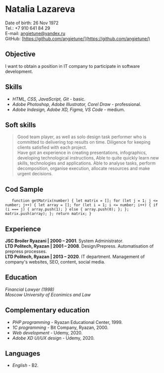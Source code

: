 # Natalia Lazareva
Date of birth: 26 Nov 1972\
Tel.: +7 910 641 84 29\
E-mail: angietune@yandex.ru\
GitHub: [https://github.com/angietune/](https://github.com/angietune/)
## Objective
I want to obtain a position in IT company to participate in software development.
## Skills
* *HTML, CSS, JavaScript, Git* - basic.
* *Adobe Photoshop, Adobe Illustrator, Corel Draw* - professional.
* *Adobe Indesign, Adobe XD, Figma, VS Code* - medium.
## Soft skills
> Good team player, as well as solo design task performer who is committed to delivering top results on time. 
> Diligence for keeping clients satisfied with each project. \
> Have got an experience in creating presentations, infographics, developing technological instructions, 
> Able to quite quickly learn new skills, technologies and applications.
> Able to analyse tasks, perform decomposition, organise execution, allocate resources and make urgent decisions.
## Cod Sample
`    function getMatrix(number) {
      let matrix = [];
      for (let j = 1; j <= number; j++) {
        let array = [];
        for (let i = 1; i <= number; i++) {
           if (i === j) {
          array.push(1);
          } else {
          array.push(0);
          };
        };
        matrix.push(array);
      };
      return matrix;
     } `
## Experience
**JSC Broiler Ryazani | 2000 – 2001**. System Administrator.\
**LTD Politech, Ryazan | 2001 – 2008**. Design/Prepress. Automatisation of prepress processes.\
**LTD Politech, Ryazan | 2013 – 2020**. IT department. Management of company's websites, SEO, content, social 
media.
## Education
*Financial Lawyer (1998)*\
*Moscow University of Econimics and Law*
## Complementary education
* *PHP programming* - Ryazan Educational Center, 1999.
* *1C programming* - Bit Company, Ryazan, 2000.
* *Web development* - Udemy, 2020.
* *Adobe XD UI/UX design* - Udemy, 2020.
## Languages
* *English* - B2.
